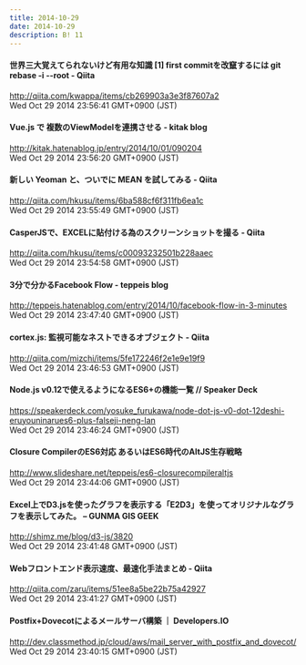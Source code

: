 ```yaml
---
title: 2014-10-29
date: 2014-10-29
description: B! 11
---
```


#### 世界三大覚えてられないけど有用な知識 [1] first commitを改竄するには git rebase -i --root - Qiita
http://qiita.com/kwappa/items/cb269903a3e3f87607a2<br>
Wed Oct 29 2014 23:56:41 GMT+0900 (JST)<br>


#### Vue.js で 複数のViewModelを連携させる - kitak blog
http://kitak.hatenablog.jp/entry/2014/10/01/090204<br>
Wed Oct 29 2014 23:56:20 GMT+0900 (JST)<br>


#### 新しい Yeoman と、ついでに MEAN を試してみる - Qiita
http://qiita.com/hkusu/items/6ba588cf6f311fb6ea1c<br>
Wed Oct 29 2014 23:55:49 GMT+0900 (JST)<br>


#### CasperJSで、EXCELに貼付ける為のスクリーンショットを撮る - Qiita
http://qiita.com/hkusu/items/c00093232501b228aaec<br>
Wed Oct 29 2014 23:54:58 GMT+0900 (JST)<br>


#### 3分で分かるFacebook Flow - teppeis blog
http://teppeis.hatenablog.com/entry/2014/10/facebook-flow-in-3-minutes<br>
Wed Oct 29 2014 23:47:40 GMT+0900 (JST)<br>


#### cortex.js: 監視可能なネストできるオブジェクト - Qiita
http://qiita.com/mizchi/items/5fe172246f2e1e9e19f9<br>
Wed Oct 29 2014 23:46:53 GMT+0900 (JST)<br>


#### Node.js v0.12で使えるようになるES6+の機能一覧 // Speaker Deck
https://speakerdeck.com/yosuke_furukawa/node-dot-js-v0-dot-12deshi-eruyouninarues6-plus-falseji-neng-lan<br>
Wed Oct 29 2014 23:46:24 GMT+0900 (JST)<br>


#### Closure CompilerのES6対応 あるいはES6時代のAltJS生存戦略
http://www.slideshare.net/teppeis/es6-closurecompileraltjs<br>
Wed Oct 29 2014 23:44:06 GMT+0900 (JST)<br>


#### Excel上でD3.jsを使ったグラフを表示する「E2D3」を使ってオリジナルなグラフを表示してみた。 – GUNMA GIS GEEK
http://shimz.me/blog/d3-js/3820<br>
Wed Oct 29 2014 23:41:48 GMT+0900 (JST)<br>


#### Webフロントエンド表示速度、最速化手法まとめ - Qiita
http://qiita.com/zaru/items/51ee8a5be22b75a42927<br>
Wed Oct 29 2014 23:41:27 GMT+0900 (JST)<br>


#### Postfix+Dovecotによるメールサーバ構築 ｜ Developers.IO
http://dev.classmethod.jp/cloud/aws/mail_server_with_postfix_and_dovecot/<br>
Wed Oct 29 2014 23:40:15 GMT+0900 (JST)<br>


